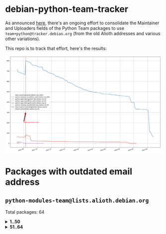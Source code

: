 # debian-python-team-tracker



As announced [here](https://lists.debian.org/debian-python/2021/08/msg00006.html), there's an ongoing effort to consolidate the Maintainer and Uploaders fields of the Python Team packages to use `team+python@tracker.debian.org` (from the old Alioth addresses and various other variations).



This repo is to track that effort, here's the results:



![Python team emails](images/python_team_emails.svg)


# Packages with outdated email address

## `python-modules-team@lists.alioth.debian.org`
Total packages: 64
<details>
<summary><b>1..50</b></summary>


| # | Package | Version |
| --- | --- | --- |
| 1 | [django-pipeline](https://tracker.debian.org/django-pipeline) | 1.6.14-3 |
| 2 | [flask-script](https://tracker.debian.org/flask-script) | 2.0.6-2 |
| 3 | [hachoir](https://tracker.debian.org/hachoir) | 3.1.0+dfsg-3 |
| 4 | [kivy](https://tracker.debian.org/kivy) | 1.11.0-2 |
| 5 | [mockldap](https://tracker.debian.org/mockldap) | 0.3.0-4 |
| 6 | [networkx](https://tracker.debian.org/networkx) | 2.5+ds-2 |
| 7 | [okasha](https://tracker.debian.org/okasha) | 0.2.4-4 |
| 8 | [portio](https://tracker.debian.org/portio) | 0.5-4 |
| 9 | [power](https://tracker.debian.org/power) | 1.4+dfsg-4 |
| 10 | [pydenticon](https://tracker.debian.org/pydenticon) | 0.3.1-2 |
| 11 | [pydle](https://tracker.debian.org/pydle) | 0.9.4-2 |
| 12 | [pyfg](https://tracker.debian.org/pyfg) | 0.50-2 |
| 13 | [pylibmc](https://tracker.debian.org/pylibmc) | 1.5.2-3 |
| 14 | [pynliner](https://tracker.debian.org/pynliner) | 0.8.0-2 |
| 15 | [pyopengl](https://tracker.debian.org/pyopengl) | 3.1.5+dfsg-1 |
| 16 | [pyprind](https://tracker.debian.org/pyprind) | 2.11.2-2 |
| 17 | [pytds](https://tracker.debian.org/pytds) | 1.10.0-1 |
| 18 | [pytest-bdd](https://tracker.debian.org/pytest-bdd) | 3.2.1-1 |
| 19 | [python-aioinflux](https://tracker.debian.org/python-aioinflux) | 0.9.0-2 |
| 20 | [python-click-log](https://tracker.debian.org/python-click-log) | 0.2.1-2 |
| 21 | [python-colour](https://tracker.debian.org/python-colour) | 0.1.5-2 |
| 22 | [python-decorator](https://tracker.debian.org/python-decorator) | 4.4.2-2 |
| 23 | [python-demjson](https://tracker.debian.org/python-demjson) | 2.2.4-5 |
| 24 | [python-django-push-notifications](https://tracker.debian.org/python-django-push-notifications) | 1.4.1-1 |
| 25 | [python-ewmh](https://tracker.debian.org/python-ewmh) | 0.1.6-2 |
| 26 | [python-gflags](https://tracker.debian.org/python-gflags) | 1.5.1-7 |
| 27 | [python-hpilo](https://tracker.debian.org/python-hpilo) | 4.3-3 |
| 28 | [python-ipfix](https://tracker.debian.org/python-ipfix) | 0.9.7-2 |
| 29 | [python-ldap](https://tracker.debian.org/python-ldap) | 3.2.0-4 |
| 30 | [python-libguess](https://tracker.debian.org/python-libguess) | 1.1-4 |
| 31 | [python-mailer](https://tracker.debian.org/python-mailer) | 0.8.1-4 |
| 32 | [python-mastodon](https://tracker.debian.org/python-mastodon) | 1.5.1-1 |
| 33 | [python-model-mommy](https://tracker.debian.org/python-model-mommy) | 1.6.0-2 |
| 34 | [python-pathtools](https://tracker.debian.org/python-pathtools) | 0.1.2-4 |
| 35 | [python-pem](https://tracker.debian.org/python-pem) | 19.1.0-1 |
| 36 | [python-persistent](https://tracker.debian.org/python-persistent) | 4.6.4-0.2 |
| 37 | [python-pex](https://tracker.debian.org/python-pex) | 1.1.14-3.1 |
| 38 | [python-phonenumbers](https://tracker.debian.org/python-phonenumbers) | 8.12.1-1 |
| 39 | [python-plaster](https://tracker.debian.org/python-plaster) | 1.0-2 |
| 40 | [python-plaster-pastedeploy](https://tracker.debian.org/python-plaster-pastedeploy) | 0.5-3 |
| 41 | [python-repoze.sphinx.autointerface](https://tracker.debian.org/python-repoze.sphinx.autointerface) | 0.8-0.2 |
| 42 | [python-schedutils](https://tracker.debian.org/python-schedutils) | 0.6-2.1 |
| 43 | [python-service-identity](https://tracker.debian.org/python-service-identity) | 18.1.0-6 |
| 44 | [python-simpy](https://tracker.debian.org/python-simpy) | 2.3.1+dfsg-2 |
| 45 | [python-slimmer](https://tracker.debian.org/python-slimmer) | 0.1.30-8 |
| 46 | [python-suntime](https://tracker.debian.org/python-suntime) | 1.2.5-2 |
| 47 | [python-tempita](https://tracker.debian.org/python-tempita) | 0.5.2-6 |
| 48 | [python-testing.mysqld](https://tracker.debian.org/python-testing.mysqld) | 1.4.0-4 |
| 49 | [python-testing.postgresql](https://tracker.debian.org/python-testing.postgresql) | 1.3.0-2 |
| 50 | [python-urlobject](https://tracker.debian.org/python-urlobject) | 2.4.3-3 |
</details>
<details>
<summary><b>51..64</b></summary>

| # | Package | Version |
| --- | --- | --- |
| 51 | [python-wheezy.template](https://tracker.debian.org/python-wheezy.template) | 0.1.167-2 |
| 52 | [pywinrm](https://tracker.debian.org/pywinrm) | 0.3.0-2 |
| 53 | [quark-sphinx-theme](https://tracker.debian.org/quark-sphinx-theme) | 0.5.1-2 |
| 54 | [routes](https://tracker.debian.org/routes) | 2.5.1-1 |
| 55 | [sireader](https://tracker.debian.org/sireader) | 1.1.1-2 |
| 56 | [sleekxmpp](https://tracker.debian.org/sleekxmpp) | 1.3.3-6 |
| 57 | [speaklater](https://tracker.debian.org/speaklater) | 1.3-5 |
| 58 | [sphinx](https://tracker.debian.org/sphinx) | 1.8.5-5 |
| 59 | [stardicter](https://tracker.debian.org/stardicter) | 1.2-1 |
| 60 | [stsci.distutils](https://tracker.debian.org/stsci.distutils) | 0.3.7-5 |
| 61 | [tagpy](https://tracker.debian.org/tagpy) | 2013.1-7 |
| 62 | [tinydb](https://tracker.debian.org/tinydb) | 3.15.2-2 |
| 63 | [vim-autopep8](https://tracker.debian.org/vim-autopep8) | 1.2.0-2 |
| 64 | [webpy](https://tracker.debian.org/webpy) | 1:0.61-1 |
</details>

